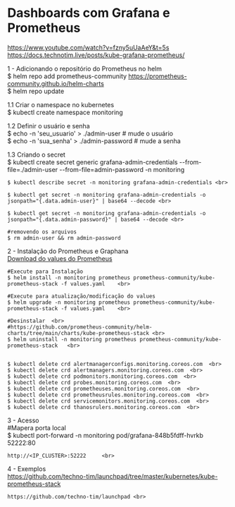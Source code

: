 # Dashboards com Grafana e Prometheus

https://www.youtube.com/watch?v=fzny5uUaAeY&t=5s <br>
https://docs.technotim.live/posts/kube-grafana-prometheus/ <br>



1 - Adicionando o repositório do Prometheus no helm <br>
    $ helm repo add prometheus-community https://prometheus-community.github.io/helm-charts <br>
    $ helm repo update  <br>

1.1 Criar o namespace no kubernetes <br>
    $ kubectl create namespace monitoring <br>

1.2 Definir o usuário e senha <br>
    $ echo -n 'seu_usuario' > ./admin-user # mude o usuário <br>
    $ echo -n 'sua_senha' > ./admin-password # mude a senha <br>

1.3 Criando o secret <br>
    $ kubectl create secret generic grafana-admin-credentials --from-file=./admin-user --from-file=admin-password -n monitoring <br>

    $ kubectl describe secret -n monitoring grafana-admin-credentials <br>

    $ kubectl get secret -n monitoring grafana-admin-credentials -o jsonpath="{.data.admin-user}" | base64 --decode <br>

    $ kubectl get secret -n monitoring grafana-admin-credentials -o jsonpath="{.data.admin-password}" | base64 --decode <br>

    #removendo os arquivos
    $ rm admin-user && rm admin-password


2 - Instalação do Prometheus e Graphana <br>
    <a href="https://github.com/techno-tim/launchpad/tree/master/kubernetes/kube-prometheus-stack">Download do values do Prometheus</a> <br>

    #Execute para Instalação
    $ helm install -n monitoring prometheus prometheus-community/kube-prometheus-stack -f values.yaml    <br>

    #Execute para atualização/modificação do values
    $ helm upgrade -n monitoring prometheus prometheus-community/kube-prometheus-stack -f values.yaml    <br>

    #Desinstalar  <br>
    #https://github.com/prometheus-community/helm-charts/tree/main/charts/kube-prometheus-stack <br>
    $ helm uninstall -n monitoring prometheus prometheus-community/kube-prometheus-stack   <br>


    $ kubectl delete crd alertmanagerconfigs.monitoring.coreos.com  <br>
    $ kubectl delete crd alertmanagers.monitoring.coreos.com  <br>
    $ kubectl delete crd podmonitors.monitoring.coreos.com  <br>
    $ kubectl delete crd probes.monitoring.coreos.com  <br>
    $ kubectl delete crd prometheuses.monitoring.coreos.com  <br>
    $ kubectl delete crd prometheusrules.monitoring.coreos.com  <br>
    $ kubectl delete crd servicemonitors.monitoring.coreos.com  <br>
    $ kubectl delete crd thanosrulers.monitoring.coreos.com  <br>





3 - Acesso <br>
    #Mapera porta local  <br>
    $ kubectl port-forward -n monitoring   pod/grafana-848b5fdff-hvrkb  52222:80   <br>
    
    http://<IP_CLUSTER>:52222     <br>


4 - Exemplos <br>
    https://github.com/techno-tim/launchpad/tree/master/kubernetes/kube-prometheus-stack <br>

    https://github.com/techno-tim/launchpad <br>











